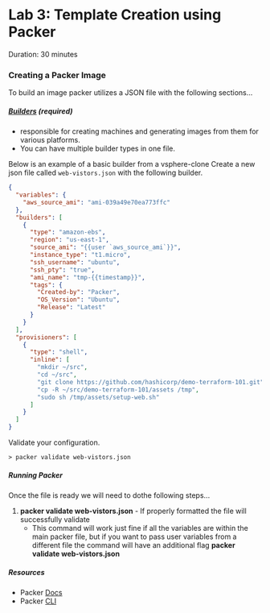 # Lab 3: Template Creation using Packer

Duration: 30 minutes

### Creating a Packer Image

To build an image packer utilizes a JSON file with the following sections...

##### [Builders](https://www.packer.io/docs/builders/index.html) (required)
* responsible for creating machines and generating images from them for various platforms.
* You can have multiple builder types in one file.

Below is an example of a basic builder from a vsphere-clone
Create a new json file called `web-vistors.json` with the following builder.

```json
{
  "variables": {
    "aws_source_ami": "ami-039a49e70ea773ffc"
  },
  "builders": [
    {
      "type": "amazon-ebs",
      "region": "us-east-1",
      "source_ami": "{{user `aws_source_ami`}}",
      "instance_type": "t1.micro",
      "ssh_username": "ubuntu",
      "ssh_pty": "true",
      "ami_name": "tmp-{{timestamp}}",
      "tags": {
        "Created-by": "Packer",
        "OS_Version": "Ubuntu",
        "Release": "Latest"
      }
    }
  ],
  "provisioners": [
    {
      "type": "shell",
      "inline": [
        "mkdir ~/src",
        "cd ~/src",
        "git clone https://github.com/hashicorp/demo-terraform-101.git",
        "cp -R ~/src/demo-terraform-101/assets /tmp",
        "sudo sh /tmp/assets/setup-web.sh"
      ]
    }
  ]
}

```
Validate your configuration.

```shell
> packer validate web-vistors.json
```

##### Running Packer
Once the file is ready we will need to dothe following steps...

1. **packer validate web-vistors.json** - If properly formatted the file will successfully validate
    * This command will work just fine if all the variables are within the main packer file, but if you want to pass user variables from a different file the command will have an additional flag **packer validate web-vistors.json**


   
##### Resources
* Packer [Docs](https://www.packer.io/docs/index.html)
* Packer [CLI](https://www.packer.io/docs/commands/index.html)
